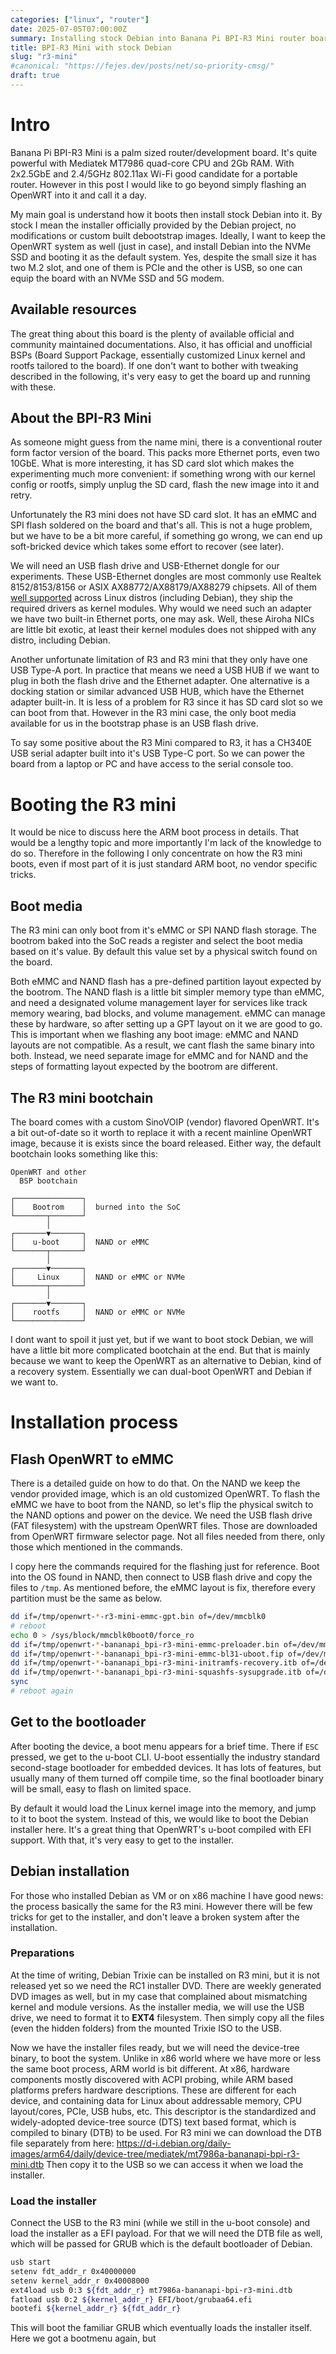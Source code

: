 ```yaml
---
categories: ["linux", "router"]
date: 2025-07-05T07:00:00Z
summary: Installing stock Debian into Banana Pi BPI-R3 Mini router board with u-boot chainloading
title: BPI-R3 Mini with stock Debian
slug: "r3-mini"
#canonical: "https://fejes.dev/posts/net/so-priority-cmsg/"
draft: true
---
```


# Intro

Banana Pi BPI-R3 Mini is a palm sized router/development board.
It's quite powerful with Mediatek MT7986 quad-core CPU and 2Gb RAM.
With 2x2.5GbE and 2.4/5GHz 802.11ax Wi-Fi good candidate for a portable router.
However in this post I would like to go beyond simply flashing an OpenWRT into it
and call it a day.

My main goal is understand how it boots then install stock Debian into it.
By stock I mean the installer officially provided by the Debian project,
no modifications or custom built debootstrap images.
Ideally, I want to keep the OpenWRT system as well (just in case),
and install Debian into the NVMe SSD and booting it as the default system.
Yes, despite the small size it has two M.2 slot, and one of them is PCIe
and the other is USB, so one can equip the board with an NVMe SSD and 5G modem.

## Available resources

The great thing about this board is the plenty of available
official and community maintained documentations.
Also, it has official and unofficial BSPs (Board Support Package,
essentially customized Linux kernel and rootfs tailored to the board).
If one don't want to bother with tweaking described in the following,
it's very easy to get the board up and running with these.

## About the BPI-R3 Mini

As someone might guess from the name mini, there is a conventional
router form factor version of the board.
This packs more Ethernet ports, even two 10GbE.
What is more interesting, it has SD card slot which makes the experimenting
much more convenient: if something wrong with our kernel config or
rootfs, simply unplug the SD card, flash the new image into it and retry.

Unfortunately the R3 mini does not have SD card slot.
It has an eMMC and SPI flash soldered on the board and that's all.
This is not a huge problem, but we have to be a bit more careful,
if something go wrong, we can end up soft-bricked device which takes
some effort to recover (see later).

We will need an USB flash drive and USB-Ethernet dongle for
our experiments.
These USB-Ethernet dongles are most commonly use Realtek 8152/8153/8156 or
ASIX AX88772/AX88179/AX88279 chipsets.
All of them [well supported](https://oracle.github.io/kconfigs/?config=USB_RTL8152&config=USB_RTL8150&config=USB_NET_AX88179_178A&config=USB_NET_AX8817X)
across Linux distros (including Debian), they ship the required drivers as kernel modules.
Why would we need such an adapter we have two built-in Ethernet ports, one may ask.
Well, these Airoha NICs are little bit exotic, at least their kernel modules
does not shipped with any distro, including Debian.

Another unfortunate limitation of R3 and R3 mini that they only have one USB Type-A port.
In practice that means we need a USB HUB if we want to plug in both the flash drive
and the Ethernet adapter.
One alternative is a docking station or similar advanced USB HUB, which
have the Ethernet adapter built-in.
It is less of a problem for R3 since it has SD card slot so we can boot from that.
However in the R3 mini case, the only boot media available for us
in the bootstrap phase is an USB flash drive.

To say some positive about the R3 Mini compared to R3, it has a CH340E
USB serial adapter built into it's USB Type-C port.
So we can power the board from a laptop or PC and have access to the serial console too.

# Booting the R3 mini

It would be nice to discuss here the ARM boot process in details.
That would be a lengthy topic and more importantly I'm lack of the knowledge to do so.
Therefore in the following I only concentrate on how the R3 mini boots,
even if most part of it is just standard ARM boot, no vendor specific tricks.

## Boot media

The R3 mini can only boot from it's eMMC or SPI NAND flash storage.
The bootrom baked into the SoC reads a register and select the boot media
based on it's value.
By default this value set by a physical switch found on the board.

Both eMMC and NAND flash has a pre-defined partition layout expected by the bootrom.
The NAND flash is a little bit simpler memory type than eMMC, and need a
designated volume management layer for services like track memory wearing, bad blocks,
and volume management.
eMMC can manage these by hardware, so after setting up a GPT layout on it
we are good to go.
This is important when we flashing any boot image: eMMC and NAND layouts
are not compatible. As a result, we cant flash the same binary into both.
Instead, we need separate image for eMMC and for NAND and the steps
of formatting layout expected by the bootrom are different.

## The R3 mini bootchain

The board comes with a custom SinoVOIP (vendor) flavored OpenWRT.
It's a bit out-of-date so it worth to replace it with a recent
mainline OpenWRT image, because it is exists since the board released.
Either way, the default bootchain looks something like this:

```text
OpenWRT and other
  BSP bootchain

┌───────────────┐
│    Bootrom    │  burned into the SoC
└───────┬───────┘
        │
┌───────▼───────┐
│    u-boot     │  NAND or eMMC
└───────┬───────┘
        │
┌───────▼───────┐
│     Linux     │  NAND or eMMC or NVMe
└───────┬───────┘
        │
┌───────▼───────┐
│    rootfs     │  NAND or eMMC or NVMe
└───────────────┘
```

I dont want to spoil it just yet, but if we want to boot stock Debian,
we will have a little bit more complicated bootchain at the end.
But that is mainly because we want to keep the OpenWRT as an alternative
to Debian, kind of a recovery system.
Essentially we can dual-boot OpenWRT and Debian if we want to.

# Installation process

## Flash OpenWRT to eMMC

There is a detailed guide on how to do that.
On the NAND we keep the vendor provided image, which is an old customized OpenWRT.
To flash the eMMC we have to boot from the NAND, so let's flip the
physical switch to the NAND options and power on the device.
We need the USB flash drive (FAT filesystem) with the upstream OpenWRT files.
Those are downloaded from OpenWRT firmware selector page.
Not all files needed from there, only those which mentioned in the commands.

I copy here the commands required for the flashing just for reference.
Boot into the OS found in NAND, then connect to USB flash drive and copy the files to `/tmp`.
As mentioned before, the eMMC layout is fix, therefore every partition must be the same as below.


```bash
dd if=/tmp/openwrt-*-r3-mini-emmc-gpt.bin of=/dev/mmcblk0
# reboot
echo 0 > /sys/block/mmcblk0boot0/force_ro
dd if=/tmp/openwrt-*-bananapi_bpi-r3-mini-emmc-preloader.bin of=/dev/mmcblk0boot0
dd if=/tmp/openwrt-*-bananapi_bpi-r3-mini-emmc-bl31-uboot.fip of=/dev/mmcblk0p3
dd if=/tmp/openwrt-*-bananapi_bpi-r3-mini-initramfs-recovery.itb of=/dev/mmcblk0p4
dd if=/tmp/openwrt-*-bananapi_bpi-r3-mini-squashfs-sysupgrade.itb of=/dev/mmcblk0p5
sync
# reboot again
```

## Get to the bootloader

After booting the device, a boot menu appears for a brief time.
There if `ESC` pressed, we get to the u-boot CLI.
U-boot essentially the industry standard second-stage bootloader
for embedded devices.
It has lots of features, but usually many of them turned off compile time,
so the final bootloader binary will be small, easy to flash on limited space.

By default it would load the Linux kernel image into the memory,
and jump to it to boot the system.
Instead of this, we would like to boot the Debian installer here.
It's a great thing that OpenWRT's u-boot compiled with EFI support.
With that, it's very easy to get to the installer.

## Debian installation

For those who installed Debian as VM or on x86 machine I have good news:
the process basically the same for the R3 mini.
However there will be few tricks for get to the installer,
and don't leave a broken system after the installation.

### Preparations

At the time of writing, Debian Trixie can be installed on R3 mini,
but it is not released yet so we need the RC1 installer DVD.
There are weekly generated DVD images as well, but in my case
that complained about mismatching kernel and module versions.
As the installer media, we will use the USB drive, we need to
format it to __EXT4__ filesystem.
Then simply copy all the files (even the hidden folders) from the mounted
Trixie ISO to the USB.

Now we have the installer files ready, but we will need the device-tree binary,
to boot the system.
Unlike in x86 world where we have more or less the same boot process,
ARM world is bit different.
At x86, hardware components mostly discovered with ACPI probing,
while ARM based platforms prefers hardware descriptions.
These are different for each device, and containing data for Linux
about addressable memory, CPU layout/cores, PCIe, USB hubs, etc.
This descriptor is the standardized and widely-adopted device-tree source (DTS)
text based format, which is compiled to binary (DTB) to be used.
For R3 mini we can download the DTB file separately from here:
https://d-i.debian.org/daily-images/arm64/daily/device-tree/mediatek/mt7986a-bananapi-bpi-r3-mini.dtb
Then copy it to the USB so we can access it when we load the installer.

### Load the installer

Connect the USB to the R3 mini (while we still in the u-boot console)
and load the installer as a EFI payload.
For that we will need the DTB file as well, which will be passed
for GRUB which is the default bootloader of Debian.

```bash
usb start
setenv fdt_addr_r 0x40000000
setenv kernel_addr_r 0x40008000
ext4load usb 0:3 ${fdt_addr_r} mt7986a-bananapi-bpi-r3-mini.dtb
fatload usb 0:2 ${kernel_addr_r} EFI/boot/grubaa64.efi
bootefi ${kernel_addr_r} ${fdt_addr_r}
```

This will boot the familiar GRUB which eventually loads the
installer itself.
Here we got a bootmenu again, but 
